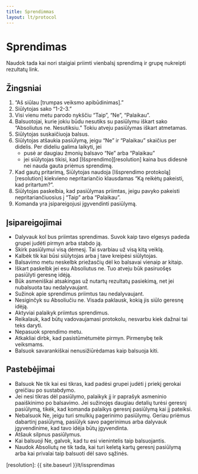 ```yaml
---
title: Sprendimmas
layout: lt/protocol
---
```

# Sprendimas

Naudok tada kai nori staigiai priimti vienbalsį sprendimą ir grupę nukreipti rezultatų link.

## Žingsniai

1. “Aš siūlau [trumpas veiksmo apibūdinimas].”
2. Siūlytojas sako “1-2-3.”
3. Visi vienu metu parodo nykščiu “Taip”, “Ne”, “Palaikau”.
4. Balsuotojai, kurie jokiu būdu nesutiks su pasiūlymu iškart sako “Absoliutus ne. Nesutiksiu.” Tokiu atveju pasiūlymas iškart atmetamas.
5. Siūlytojas suskaičiuoja balsus.
6. Siūlytojas atšaukia pasiūlymą, jeigu “Ne” ir “Palaikau” skaičius per didelis. Per dideliu galima laikyti, jei
    * pusė ar daugiau žmonių balsavo “Ne” arba “Palaikau”
    * jei siūlytojas tikisi, kad [Išsprendimo][resolution] kaina bus didesnė nei nauda gauta priėmus sprendimą.
7. Kad gautų pritarimą, Siūlytojas naudoja [Išsprendimo protokolą][resolution] kiekvieno nepritariančio klausdamas “Ką reikėtų pakeisti, kad pritartum?”.
8. Siūlytojas paskelbia, kad pasiūlymas priimtas, jeigu pavyko pakeisti nepritariančiuosius į “Taip” arba “Palaikau”.
9. Komanda yra įsipareigojusi įgyvendinti pasiūlymą.

## Įsipareigojimai

* Dalyvauk kol bus priimtas sprendimas. Suvok kaip tavo elgesys padeda grupei judėti pirmyn arba stabdo ją.
* Skirk pasiūlymui visą dėmesį. Tai svarbiau už visą kitą veiklą.
* Kalbėk tik kai būsi siūlytojas arba į tave kreipėsi siūlytojas.
* Balsavimo metu neskelbk priežasčių dėl ko balsavai vienaip ar kitaip.
* Iškart paskelbk jei esu Absoliutus ne. Tuo atveju būk pasiruošęs pasiūlyti geresnę idėją.
* Būk asmeniškai atsakingas už nutartų rezultatų pasiekimą, net jei nubalsuota tau nedalyvaujant.
* Sužinok apie sprendimus priimtus tau nedalyvaujant.
* Nesiginčyk su Absoliučiu ne. Visada paklausk, kokią jis siūlo geresnę idėją.
* Aktyviai palaikyk priimtus sprendimus.
* Reikalauk, kad būtų vadovaujamasi protokolu, nesvarbu kiek dažnai tai teks daryti.
* Nepasuok sprendimo metu.
* Atkakliai dirbk, kad pasistūmėtumėte pirmyn. Pirmenybę teik veiksmams.
* Balsuok savarankiškai nenusižiūrėdamas kaip balsuoja kiti.

## Pastebėjimai

* Balsuok Ne tik kai esi tikras, kad padėsi grupei judėti į priekį gerokai greičiau po sustabdymo.
* Jei nesi tikras dėl pasiūlymo, palaikyk jį ir paprašyk asmeninio paaiškinimo po balsavimo. Jei sužinojęs daugiau detalių turėsi geresnį pasiūlymą, tikėk, kad komanda  palaikys geresnį pasiūlymą kai jį pateiksi.
* Nebalsuok Ne, jeigu turi smulkių pagerinimo pasiūlymų. Geriau priėmus dabartinį pasiūlymą, pasiūlyk savo pagerinimus arba dalyvauk įgyvendinime, kad tavo idėja būtų įgyvendinta.
* Atšauk silpnus pasiūlymus.
* Kai balsuoji Ne, galvok, kad tu esi vienintelis taip balsuojantis.
* Naudok Absoliutų ne tik tada, kai turi keletą kartų geresnį pasiūlymą arba kai privalai taip balsuoti dėl savo sąžinės.

[resolution]: {{ site.baseurl }}lt/issprendimas
